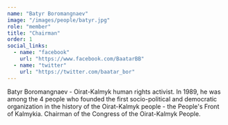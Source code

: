 ```yaml
---
name: "Batyr Boromangnaev"
image: "/images/people/batyr.jpg"
role: "member"
title: "Chairman"
order: 1
social_links:
  - name: "facebook"
    url: "https://www.facebook.com/BaatarBB"
  - name: "twitter"
    url: "https://twitter.com/baatar_bor"
---
```

Batyr Boromangnaev - Oirat-Kalmyk human rights activist. In 1989, he was among the 4 people who founded the first socio-political and democratic organization in the history of the Oirat-Kalmyk people - the People's Front of Kalmykia. Chairman of the Congress of the Oirat-Kalmyk People.